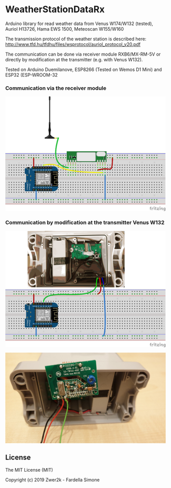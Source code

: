 # WeatherStationDataRx
Arduino library for read weather data from Venus W174/W132 (tested), Auriol H13726, Hama EWS 1500, Meteoscan W155/W160

The transmission protocol of the weather station is described here: 
http://www.tfd.hu/tfdhu/files/wsprotocol/auriol_protocol_v20.pdf

The communication can be done via receiver module RXB6/MX-RM-5V or directly by modification at the transmitter (e.g. with Venus W132). 

Tested on Arduino Duemilanove, ESP8266 (Tested on Wemos D1 Mini) and ESP32 (ESP-WROOM-32
### Communication via the receiver module
![Connecting RXB6](doc/RXB6_connect.png)

### Communication by modification at the transmitter Venus W132
![Connecting RXB6](doc/W132_connect.png)

![Connecting RXB6](doc/W132_board.jpg)


## License

The MIT License (MIT)

Copyright (c) 2019 Zwer2k - Fardella Simone
